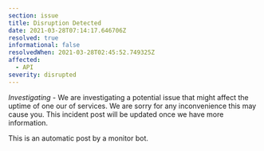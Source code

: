 ```yaml
---
section: issue
title: Disruption Detected
date: 2021-03-28T07:14:17.646706Z
resolved: true
informational: false
resolvedWhen: 2021-03-28T02:45:52.749325Z
affected:
  - API
severity: disrupted
---
```

*Investigating* - We are investigating a potential issue that might affect the uptime of one our of services. We are sorry for any inconvenience this may cause you. This incident post will be updated once we have more information.

This is an automatic post by a monitor bot.
        